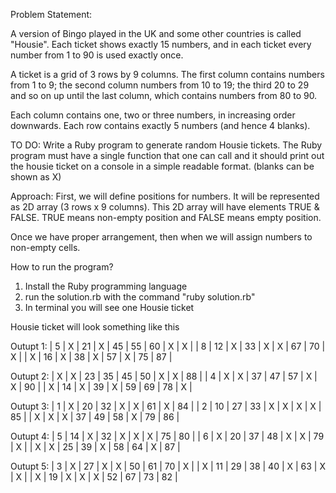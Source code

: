 Problem Statement:

A version of Bingo played in the UK and some other countries is called "Housie". Each ticket shows exactly 15 numbers, and in each ticket every number from 1 to 90 is used exactly once.

A ticket is a grid of 3 rows by 9 columns. The first column contains numbers from 1 to 9; the second column numbers from 10 to 19; the third 20 to 29 and so on up until the last column, which contains numbers from 80 to 90.

Each column contains one, two or three numbers, in increasing order downwards. Each row contains exactly 5 numbers (and hence 4 blanks).

TO DO:
Write a Ruby program to generate random Housie tickets. The Ruby program must have a single function that one can call and it should print out the housie ticket on a console in a simple readable format. (blanks can be shown as X)

Approach:
First, we will define positions for numbers. It will be represented as 2D array (3 rows x 9 columns).
This 2D array will have elements TRUE & FALSE. TRUE means non-empty position and FALSE means empty position.

Once we have proper arrangement, then when we will assign numbers to non-empty cells.

How to run the program?
1) Install the Ruby programming language
2) run the solution.rb with the command "ruby solution.rb"
3) In terminal you will see one Housie ticket

Housie ticket will look something like this

Outupt 1:
|  5 |  X | 21 |  X | 45 | 55 | 60 |  X |  X |
|  8 | 12 |  X | 33 |  X |  X | 67 | 70 |  X |
|  X | 16 |  X | 38 |  X | 57 |  X | 75 | 87 |

Outupt 2:
|  X |  X | 23 | 35 | 45 | 50 |  X |  X | 88 |
|  4 |  X |  X | 37 | 47 | 57 |  X |  X | 90 |
|  X | 14 |  X | 39 |  X | 59 | 69 | 78 |  X |

Outupt 3:
|  1 |  X | 20 | 32 |  X |  X | 61 |  X | 84 |
|  2 | 10 | 27 | 33 |  X |  X |  X |  X | 85 |
|  X |  X |  X | 37 | 49 | 58 |  X | 79 | 86 |

Outupt 4:
|  5 | 14 |  X | 32 |  X |  X |  X | 75 | 80 |
|  6 |  X | 20 | 37 | 48 |  X |  X | 79 |  X |
|  X |  X | 25 | 39 |  X | 58 | 64 |  X | 87 |

Outupt 5:
|  3 |  X | 27 |  X |  X | 50 | 61 | 70 |  X |
|  X | 11 | 29 | 38 | 40 |  X | 63 |  X |  X |
|  X | 19 |  X |  X |  X | 52 | 67 | 73 | 82 |